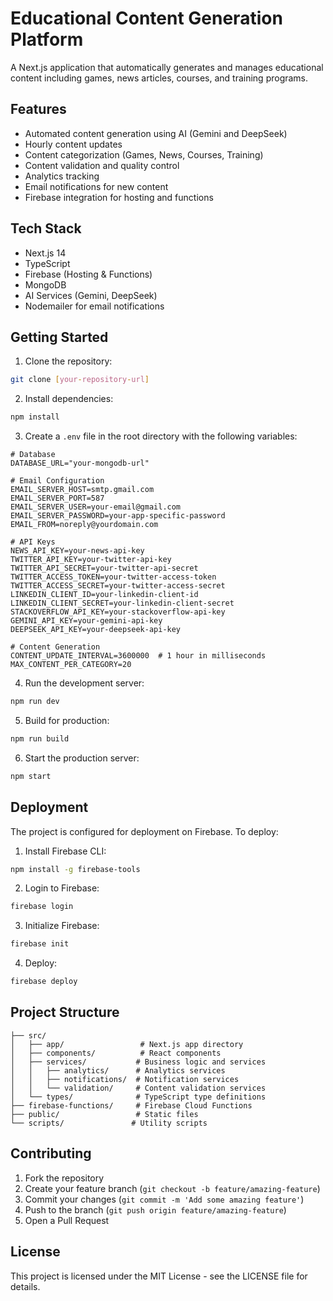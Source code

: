 # Educational Content Generation Platform

A Next.js application that automatically generates and manages educational content including games, news articles, courses, and training programs.

## Features

- Automated content generation using AI (Gemini and DeepSeek)
- Hourly content updates
- Content categorization (Games, News, Courses, Training)
- Content validation and quality control
- Analytics tracking
- Email notifications for new content
- Firebase integration for hosting and functions

## Tech Stack

- Next.js 14
- TypeScript
- Firebase (Hosting & Functions)
- MongoDB
- AI Services (Gemini, DeepSeek)
- Nodemailer for email notifications

## Getting Started

1. Clone the repository:
```bash
git clone [your-repository-url]
```

2. Install dependencies:
```bash
npm install
```

3. Create a `.env` file in the root directory with the following variables:
```env
# Database
DATABASE_URL="your-mongodb-url"

# Email Configuration
EMAIL_SERVER_HOST=smtp.gmail.com
EMAIL_SERVER_PORT=587
EMAIL_SERVER_USER=your-email@gmail.com
EMAIL_SERVER_PASSWORD=your-app-specific-password
EMAIL_FROM=noreply@yourdomain.com

# API Keys
NEWS_API_KEY=your-news-api-key
TWITTER_API_KEY=your-twitter-api-key
TWITTER_API_SECRET=your-twitter-api-secret
TWITTER_ACCESS_TOKEN=your-twitter-access-token
TWITTER_ACCESS_SECRET=your-twitter-access-secret
LINKEDIN_CLIENT_ID=your-linkedin-client-id
LINKEDIN_CLIENT_SECRET=your-linkedin-client-secret
STACKOVERFLOW_API_KEY=your-stackoverflow-api-key
GEMINI_API_KEY=your-gemini-api-key
DEEPSEEK_API_KEY=your-deepseek-api-key

# Content Generation
CONTENT_UPDATE_INTERVAL=3600000  # 1 hour in milliseconds
MAX_CONTENT_PER_CATEGORY=20
```

4. Run the development server:
```bash
npm run dev
```

5. Build for production:
```bash
npm run build
```

6. Start the production server:
```bash
npm start
```

## Deployment

The project is configured for deployment on Firebase. To deploy:

1. Install Firebase CLI:
```bash
npm install -g firebase-tools
```

2. Login to Firebase:
```bash
firebase login
```

3. Initialize Firebase:
```bash
firebase init
```

4. Deploy:
```bash
firebase deploy
```

## Project Structure

```
├── src/
│   ├── app/                 # Next.js app directory
│   ├── components/          # React components
│   ├── services/           # Business logic and services
│   │   ├── analytics/      # Analytics services
│   │   ├── notifications/  # Notification services
│   │   └── validation/     # Content validation services
│   └── types/              # TypeScript type definitions
├── firebase-functions/     # Firebase Cloud Functions
├── public/                 # Static files
└── scripts/               # Utility scripts
```

## Contributing

1. Fork the repository
2. Create your feature branch (`git checkout -b feature/amazing-feature`)
3. Commit your changes (`git commit -m 'Add some amazing feature'`)
4. Push to the branch (`git push origin feature/amazing-feature`)
5. Open a Pull Request

## License

This project is licensed under the MIT License - see the LICENSE file for details. 